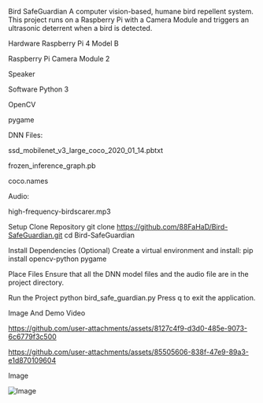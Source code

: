 Bird SafeGuardian
A computer vision-based, humane bird repellent system. This project runs on a Raspberry Pi with a Camera Module and triggers an ultrasonic deterrent when a bird is detected.

Hardware
Raspberry Pi 4 Model B

Raspberry Pi Camera Module 2

Speaker

Software
Python 3

OpenCV

pygame

DNN Files:

ssd_mobilenet_v3_large_coco_2020_01_14.pbtxt

frozen_inference_graph.pb

coco.names

Audio:

high-frequency-birdscarer.mp3

Setup
Clone Repository
git clone https://github.com/88FaHaD/Bird-SafeGuardian.git
cd Bird-SafeGuardian

Install Dependencies
(Optional) Create a virtual environment and install: pip install opencv-python pygame

Place Files
Ensure that all the DNN model files and the audio file are in the project directory.

Run the Project
python bird_safe_guardian.py
Press q to exit the application.

Image And Demo Video


https://github.com/user-attachments/assets/8127c4f9-d3d0-485e-9073-6c6779f3c500

https://github.com/user-attachments/assets/85505606-838f-47e9-89a3-e1d870109604

Image

![Image](https://github.com/user-attachments/assets/315f64e0-1213-4823-8c1c-caaed616b2bf)

